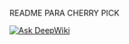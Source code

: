 README PARA CHERRY PICK


[![Ask DeepWiki](https://deepwiki.com/badge.svg)](https://deepwiki.com/elCorbacho/examen-final-C-F)
